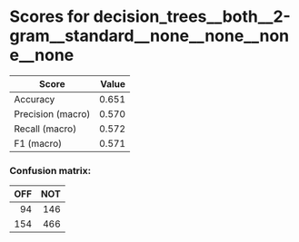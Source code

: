 # Scores for decision_trees__both__2-gram__standard__none__none__none__none
|      Score      |Value|
|-----------------|----:|
|Accuracy         |0.651|
|Precision (macro)|0.570|
|Recall (macro)   |0.572|
|F1 (macro)       |0.571|

### Confusion matrix:
|OFF|NOT|
|--:|--:|
| 94|146|
|154|466|
